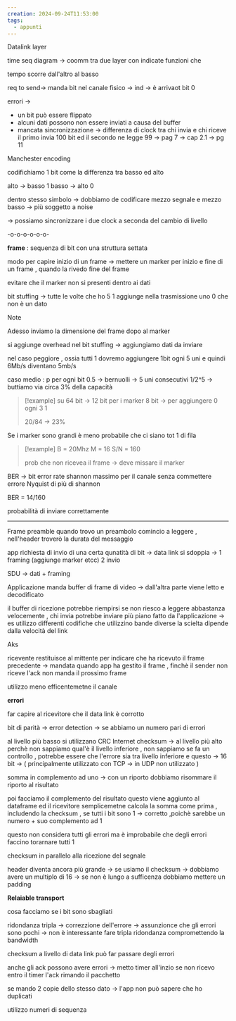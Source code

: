 ```yaml
---
creation: 2024-09-24T11:53:00
tags:
  - appunti
---
```

Datalink layer

time seq diagram -> coomm tra due layer con indicate funzioni che

tempo scorre dall'altro al basso 

req to send-> manda bit nel canale fisico  -> ind -> è arrivaot bit 0

errori -> 
+ un bit può essere flippato
+ alcuni dati possono non essere inviati a causa del buffer
+ mancata sincronizzazione -> differenza di clock tra chi invia e chi riceve il primo invia 100 bit ed il secondo ne legge 99 -> pag 7 -> cap 2.1 -> pg 11

Manchester encoding 

codifichiamo 1 bit come la differenza tra basso ed alto 

alto -> basso 1
basso -> alto 0

dentro stesso simbolo -> dobbiamo de codificare mezzo segnale e mezzo basso -> più soggetto a noise

-> possiamo sincronizzare i due clock a seconda del cambio di livello

-o-o-o-o-o-o-

**frame** : sequenza di bit con una struttura settata 

modo per capire inizio di un frame -> mettere un marker per inizio e fine di un frame , quando la rivedo fine del frame 

evitare che il marker non si presenti dentro ai dati 

bit stuffing -> tutte le volte che ho 5 1 aggiunge nella trasmissione uno 0 che non è un dato 

>[!note] 
>Adesso inviamo la dimensione del frame dopo al marker

si aggiunge overhead nel bit stuffing -> aggiungiamo dati da inviare

nel caso peggiore , ossia tutti 1 dovremo aggiungere 1bit ogni 5 uni e quindi 6Mb/s diventano 5mb/s

caso medio : p per ogni bit 0.5 -> bernuolli -> 5 uni consecutivi 1/2\^5 -> buttiamo via circa 3% della capacità

>[!example] 
>su 64 bit -> 12 bit per i marker 
>8 bit -> per aggiungere 0 ogni  3 1
>
>20/84 -> 23%

Se i marker sono grandi è meno probabile che ci siano tot 1 di fila

>[!example] 
>B = 20Mhz
>M = 16
>S/N = 160
>
>prob che non ricevea il frame -> deve missare il marker

BER -> bit error rate 
shannon massimo per il canale senza commettere errore 
Nyquist di più di shannon 

BER = 14/160 

probabilità di inviare correttamente 

---
Frame preamble quando trovo un preambolo comincio a leggere , nell'header troverò la durata del messaggio

app richiesta di invio di una certa qunatità di bit -> data link si sdoppia -> 1 framing (aggiunge marker etcc) 2 invio

SDU -> dati + framing

Applicazione manda buffer di frame di video -> dall'altra parte viene letto e decodificato 

il buffer di ricezione potrebbe riempirsi se non riesco a leggere abbastanza velocemente , chi invia potrebbe inviare più piano fatto da l'applicazione -> es utilizzo differenti codifiche che utilizzino bande diverse la scielta dipende dalla velocità del link

Aks

ricevente restituisce al mittente per indicare che ha ricevuto il frame precedente -> mandata quando app ha gestito il frame , finchè il sender non riceve l'ack non manda il prossimo frame 

utilizzo meno efficentemetne il canale 

**errori**

far capire al ricevitore che il data link è corrotto

bit di parità -> error detection -> se abbiamo un numero pari di errori 

al livello più basso si utilizzano CRC 
Internet checksum -> al livello più alto perchè non sappiamo qual'è il livello inferiore , non sappiamo se fa un controllo , potrebbe essere che l'errore sia tra livello inferiore e questo -> 16 bit -> ( principalmente utilizzato con TCP -> in UDP non utilizzato ) 

somma in complemento ad uno -> con un riporto dobbiamo risommare il riporto al risultato

poi facciamo il complemento del risultato questo viene aggiunto al dataframe ed il ricevitore semplicemetne calcola la somma come prima , includendo la checksum , se tutti i bit sono 1 -> corretto ,poichè sarebbe un numero + suo complemento ad 1 

questo non considera tutti gli errori ma è improbabile che degli errori faccino torarnare tutti 1

checksum in parallelo alla ricezione del segnale

header diventa ancora più grande -> se usiamo il checksum -> dobbiamo avere un multiplo di 16 -> se non è lungo a sufficenza dobbiamo mettere un padding 


**Relaiable transport**

cosa facciamo se i bit sono sbagliati

ridondanza tripla -> correzzione dell'errore -> assunzionce che gli errori sono pochi -> non è interessante fare tripla ridondanza compromettendo la bandwidth

checksum a livello di data link può far passare degli errori

anche gli ack possono avere errori -> metto timer all'inzio se non ricevo entro il timer l'ack rimando il pacchetto 

se mando 2 copie dello stesso dato -> l'app non può sapere che ho duplicati 

utilizzo numeri di sequenza